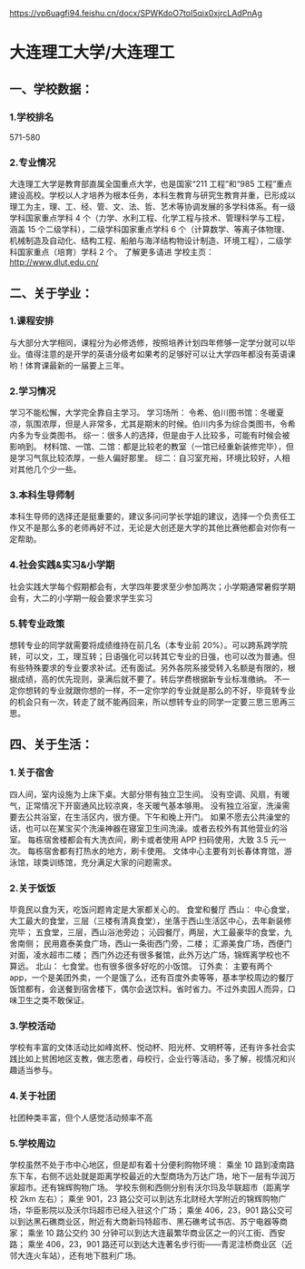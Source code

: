 https://vp6uagfi94.feishu.cn/docx/SPWKdoO7toI5qix0xjrcLAdPnAg

# 大连理工大学/大连理工

## 一、学校数据：

### 1.学校排名

571-580

### 2.专业情况

大连理工大学是教育部直属全国重点大学，也是国家“211 工程”和“985 工程”重点建设高校。学校以人才培养为根本任务，本科生教育与研究生教育并重，已形成以理工为主，理、工、经、管、文、法、哲、艺术等协调发展的多学科体系。有一级学科国家重点学科 4 个（力学、水利工程、化学工程与技术、管理科学与工程，涵盖 15 个二级学科），二级学科国家重点学科 6 个（计算数学、等离子体物理、机械制造及自动化、结构工程、船舶与海洋结构物设计制造、环境工程），二级学科国家重点（培育）学科 2 个。
了解更多请进
学校主页：http://www.dlut.edu.cn/

## 二、关于学业：

### 1.课程安排

与大部分大学相同，课程分为必修选修，按照培养计划四年修够一定学分就可以毕业。值得注意的是开学的英语分级考如果考的足够好可以让大学四年都没有英语课哟！体育课最新的一届要上三年。

### 2.学习情况

学习不能松懈，大学完全靠自主学习。
学习场所：
令希、伯川图书馆：冬暖夏凉，氛围浓厚，但是人非常多，尤其是期末的时候。伯川内多为综合类图书，令希内多为专业类图书。
综一：很多人的选择，但是由于人比较多，可能有时候会被影响到。
材料馆、一馆、二馆：都是比较老的教室（一馆已经重新装修完毕），但是学习气氛比较浓厚，一些人偏好那里。
综二：自习室充裕，环境比较好，人相对其他几个少一些。

### 3.本科生导师制

本科生导师的选择还是挺重要的，建议多问问学长学姐的建议，选择一个负责任工作又不是那么多的老师再好不过，无论是大创还是大学的其他比赛他都会对你有一定帮助。

### 4.社会实践&实习&小学期

社会实践大学每个假期都会有，大学四年要求至少参加两次；小学期通常暑假学期会有，大二的小学期一般会要求学生实习

### 5.转专业政策

想转专业的同学就需要将成绩维持在前几名（本专业前 20%）。可以跨系跨学院转，可以文，工，理互转；日语强化可以转其它专业的日强，也可以改为普通。但有些特殊要求的专业要求补试。还有面试。另外各院系接受转入名额是有限的，根据成绩，高的优先现则，录满后就不要了。转后学费根据新专业标准缴纳。
不一定你想转的专业就跟你想的一样，不一定你学的专业就是那么的不好，毕竟转专业的机会只有一次，转走了就不能再回来，所以想转专业的同学一定要三思三思再三思。

## 四、关于生活：

### 1.关于宿舍

四人间，室内设施为上床下桌。大部分带有独立卫生间。
没有空调、风扇，有暖气，正常情况下开窗通风比较凉爽，冬天暖气基本够用。
没有独立浴室，洗澡需要去公共浴室，在生活区内，很方便。下午和晚上开门。
如果不愿去公共澡堂的话，也可以在某宝买个洗澡神器在寝室卫生间洗澡。或者去校外有其他营业的浴室。
每栋宿舍楼都会有大洗衣间，刷卡或者使用 APP 扫码使用，大致 3.5 元一次。
每栋宿舍都有打热水的地方，刷卡使用。
文体中心主要有刘长春体育馆，游泳馆，球类训练馆，充分满足大家的问题需求。

### 2.关于饭饭

毕竟民以食为天，吃饭问题肯定是大家都关心的。
食堂和餐厅
西山：
中心食堂，大工最大的食堂，三层（三楼有清真食堂），坐落于西山生活区中心，去年新装修完毕；
五食堂，三层，西山浴池旁边；
沁园餐厅，两层，大工最豪华的食堂，九舍南侧；
民用嘉泰美食广场，西山一条街西门旁，二楼；
汇源美食广场，西便门对面，凌水超市二楼；
西门外边还有很多餐馆，此外万达广场，锦辉离学校也不算远。
北山：
七食堂。也有很多很多好吃的小饭馆。
订外卖：
主要有两个 app，一个是美团外卖，一个是饿了么，还有百度外卖等等，基本学校周边的餐厅饭馆都有，会送餐到宿舍楼下，偶尔会送饮料。省时省力。不过外卖因人而异，口味卫生之类不敢保证。

### 3.学校活动

学校有丰富的文体活动比如峰岚杯、悦动杯、阳光杯、文明杯等，还有许多社会实践比如上贫困地区支教，做志愿者，母校行，企业行等活动，多了解，视情况和兴趣适当参与。

### 4.关于社团

社团种类丰富，但个人感觉活动频率不高

### 5.学校周边

学校虽然不处于市中心地区，但是却有着十分便利购物环境：
乘坐 10 路到凌南路东下车，右侧不远处就是距离学校最近的大型商场为万达广场，地下一层有华润万家超市。还有锦辉购物广场。
学校东侧和西侧分别有沃尔玛及华联超市（距离学校 2km 左右）；
乘坐 901，23 路公交可以到达东北财经大学附近的锦辉购物广场，华臣影院以及沃尔玛超市已经入驻这个广场；
乘坐 406，23，901 路公交可以到达黑石礁商业区，附近有大商新玛特超市、黑石礁考试书店、苏宁电器等商家；
乘坐 10 路公交约 30 分钟可以到达大连最繁华商业区之一的兴工街、西安路；
乘坐 406，23，901 路还可以到达大连著名步行街——青泥洼桥商业区（近邻大连火车站），还有地下胜利广场。
